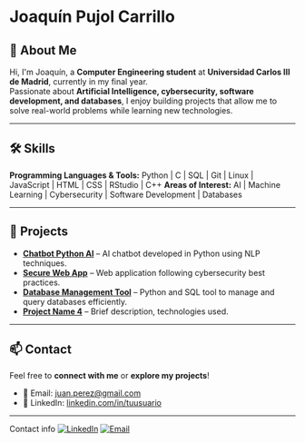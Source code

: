 # Joaquín Pujol Carrillo

## 👋 About Me
Hi, I'm Joaquín, a **Computer Engineering student** at **Universidad Carlos III de Madrid**, currently in my final year.  
Passionate about **Artificial Intelligence, cybersecurity, software development, and databases**, I enjoy building projects that allow me to solve real-world problems while learning new technologies.

---

## 🛠 Skills
**Programming Languages & Tools:** Python | C | SQL | Git | Linux | JavaScript | HTML | CSS | RStudio | C++
**Areas of Interest:** AI | Machine Learning | Cybersecurity | Software Development | Databases  

---

## 📂 Projects
- [**Chatbot Python AI**](link) – AI chatbot developed in Python using NLP techniques.  
- [**Secure Web App**](link) – Web application following cybersecurity best practices.  
- [**Database Management Tool**](link) – Python and SQL tool to manage and query databases efficiently.  
- [**Project Name 4**](link) – Brief description, technologies used.  

---

## 📫 Contact
Feel free to **connect with me** or **explore my projects**!  
- 📧 Email: juan.perez@gmail.com  
- 🔗 LinkedIn: [linkedin.com/in/tuusuario](https://www.linkedin.com/in/tuusuario)

---

Contact info
[![LinkedIn](https://img.shields.io/badge/LinkedIn-0077B5?style=flat&logo=linkedin&logoColor=white)](https://www.linkedin.com/in/joaquinpujolcarrillo/)
[![Email](https://img.shields.io/badge/Email-333333?style=flat&logo=gmail&logoColor=white)](mailto:joaquinpujolcarrillo@gmail.com)




<!--
**100495826/100495826** is a ✨ _special_ ✨ repository because its `README.md` (this file) appears on your GitHub profile.

Here are some ideas to get you started:

- 🔭 I’m currently working on ...
- 🌱 I’m currently learning ...
- 👯 I’m looking to collaborate on ...
- 🤔 I’m looking for help with ...
- 💬 Ask me about ...
- 📫 How to reach me: ...
- 😄 Pronouns: ...
- ⚡ Fun fact: ...
-->
